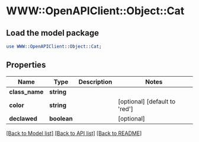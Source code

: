 # WWW::OpenAPIClient::Object::Cat

## Load the model package
```perl
use WWW::OpenAPIClient::Object::Cat;
```

## Properties
Name | Type | Description | Notes
------------ | ------------- | ------------- | -------------
**class_name** | **string** |  | 
**color** | **string** |  | [optional] [default to &#39;red&#39;]
**declawed** | **boolean** |  | [optional] 

[[Back to Model list]](../README.md#documentation-for-models) [[Back to API list]](../README.md#documentation-for-api-endpoints) [[Back to README]](../README.md)


